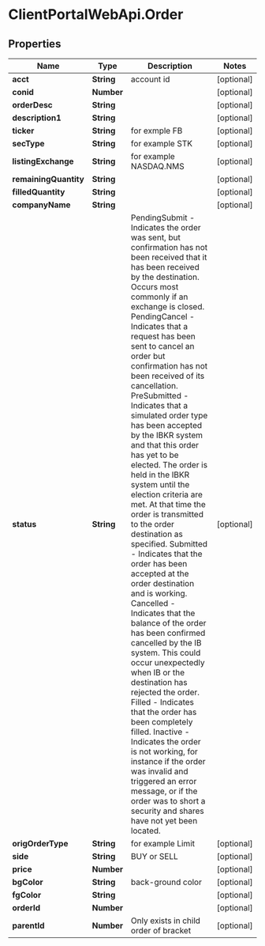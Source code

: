 # ClientPortalWebApi.Order

## Properties
Name | Type | Description | Notes
------------ | ------------- | ------------- | -------------
**acct** | **String** | account id | [optional] 
**conid** | **Number** |  | [optional] 
**orderDesc** | **String** |  | [optional] 
**description1** | **String** |  | [optional] 
**ticker** | **String** | for exmple FB | [optional] 
**secType** | **String** | for example STK | [optional] 
**listingExchange** | **String** | for example NASDAQ.NMS | [optional] 
**remainingQuantity** | **String** |  | [optional] 
**filledQuantity** | **String** |  | [optional] 
**companyName** | **String** |  | [optional] 
**status** | **String** | PendingSubmit - Indicates the order was sent, but confirmation has not been received that it has been received by the destination.                  Occurs most commonly if an exchange is closed. PendingCancel - Indicates that a request has been sent to cancel an order but confirmation has not been received of its cancellation. PreSubmitted - Indicates that a simulated order type has been accepted by the IBKR system and that this order has yet to be elected.                 The order is held in the IBKR system until the election criteria are met. At that time the order is transmitted to the order destination as specified.  Submitted - Indicates that the order has been accepted at the order destination and is working. Cancelled - Indicates that the balance of the order has been confirmed cancelled by the IB system.              This could occur unexpectedly when IB or the destination has rejected the order.   Filled - Indicates that the order has been completely filled.  Inactive - Indicates the order is not working, for instance if the order was invalid and triggered an error message,            or if the order was to short a security and shares have not yet been located.   | [optional] 
**origOrderType** | **String** | for example Limit | [optional] 
**side** | **String** | BUY or SELL | [optional] 
**price** | **Number** |  | [optional] 
**bgColor** | **String** | back-ground color | [optional] 
**fgColor** | **String** |  | [optional] 
**orderId** | **Number** |  | [optional] 
**parentId** | **Number** | Only exists in child order of bracket | [optional] 


